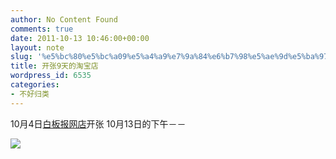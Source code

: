 ```yaml
---
author: No Content Found
comments: true
date: 2011-10-13 10:46:00+00:00
layout: note
slug: '%e5%bc%80%e5%bc%a09%e5%a4%a9%e7%9a%84%e6%b7%98%e5%ae%9d%e5%ba%97'
title: 开张9天的淘宝店
wordpress_id: 6535
categories:
- 不好归类
---
```


10月4日[白板报网店](http://whiteboard.taobao.com)开张
10月13日的下午－－





![](http://media.tumblr.com/tumblr_lt0385077N1qz6vj8.png)
